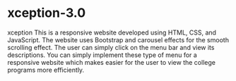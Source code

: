# xception-3.0
xception
This is a responsive website developed using HTML, CSS, and JavaScript. The website uses
Bootstrap and carousel effects for the smooth scrolling effect. The user can simply click on
the menu bar and view its descriptions. You can simply implement these type of menu for a
responsive website which makes easier for the user to view the college programs more
efficiently.
